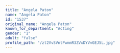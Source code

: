 ```yaml
---
title: "Angela Paton"
name: "Angela Paton"
id: "1537"
original_name: "Angela Paton"
known_for_department: "Acting"
gender: "1"
adult: "false"
profile_path: "/zt2VvSVntPwmmR3ZVxDYVvGEJ5L.jpg"
---
```

